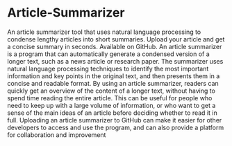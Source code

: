 # Article-Summarizer
An article summarizer tool that uses natural language processing to condense lengthy articles into short summaries. Upload your article and get a concise summary in seconds. Available on GitHub.
An article summarizer is a program that can automatically generate a condensed version of a longer text, such as a news article or research paper. The summarizer uses natural language processing techniques to identify the most important information and key points in the original text, and then presents them in a concise and readable format. By using an article summarizer, readers can quickly get an overview of the content of a longer text, without having to spend time reading the entire article. This can be useful for people who need to keep up with a large volume of information, or who want to get a sense of the main ideas of an article before deciding whether to read it in full. Uploading an article summarizer to GitHub can make it easier for other developers to access and use the program, and can also provide a platform for collaboration and improvement
